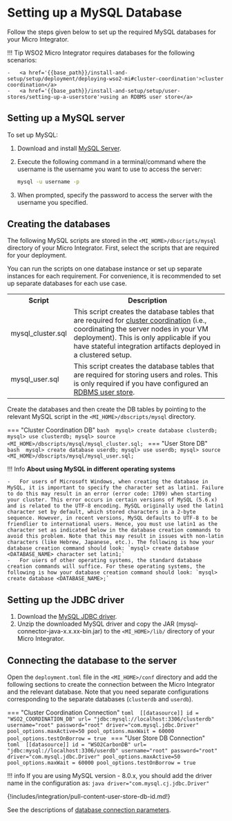 # Setting up a MySQL Database

Follow the steps given below to set up the required MySQL databases for your Micro Integrator.

!!! Tip
	WSO2 Micro Integrator requires databases for the following scenarios: 

	-	<a href='{{base_path}}/install-and-setup/setup/deployment/deploying-wso2-mi#cluster-coordination'>cluster coordination</a>
    -	<a href='{{base_path}}/install-and-setup/setup/user-stores/setting-up-a-userstore'>using an RDBMS user store</a>

## Setting up a MySQL server

To set up MySQL:

1. Download and install [MySQL Server](http://dev.mysql.com/downloads/).
2. Execute the following command in a terminal/command where the username is the username you want to use to access the server:

	 ```bash
	 mysql -u username -p
	 ```

3. When prompted, specify the password to access the server with the username you specified.

## Creating the databases

The following MySQL scripts are stored in the `<MI_HOME>/dbscripts/mysql` directory of your Micro Integrator. First, select the scripts that are required for your deployment.

You can run the scripts on one database instance or set up separate instances for each requirement. For convenience, it is recommended to set up separate databases for each use case.

<table>
	<tr>
		<th>Script</th>
		<th>Description</th>
	</tr>
	<tr>
		<td>mysql_cluster.sql</td>
		<td>This script creates the database tables that are required for <a href='{{base_path}}/install-and-setup/setup/deployment/deploying-wso2-mi/#cluster-coordination'>cluster coordination</a> (i.e., coordinating the server nodes in your VM deployment). This is only applicable if you have stateful integration artifacts deployed in a clustered setup.
		</td>
	</tr>
	<tr>
		<td>mysql_user.sql</td>
		<td>This script creates the database tables that are required for storing users and roles. This is only required if you have configured an <a href='{{base_path}}/install-and-setup/setup/user-stores/setting-up-a-userstore'>RDBMS user store</a>.</td>
	</tr>
</table>

Create the databases and then create the DB tables by pointing to the relevant MySQL script in the `<MI_HOME>/dbscripts/mysql` directory.

=== "Cluster Coordination DB"
    ```bash 
    mysql> create database clusterdb;
    mysql> use clusterdb;
    mysql> source <MI_HOME>/dbscripts/mysql/mysql_cluster.sql;
    ```
=== "User Store DB"      
    ```bash 
    mysql> create database userdb;
    mysql> use userdb;
    mysql> source <MI_HOME>/dbscripts/mysql/mysql_user.sql;
    ```

!!! Info
	**About using MySQL in different operating systems**

	-	For users of Microsoft Windows, when creating the database in MySQL, it is important to specify the character set as latin1. Failure to do this may result in an error (error code: 1709) when starting your cluster. This error occurs in certain versions of MySQL (5.6.x) and is related to the UTF-8 encoding. MySQL originally used the latin1 character set by default, which stored characters in a 2-byte sequence. However, in recent versions, MySQL defaults to UTF-8 to be friendlier to international users. Hence, you must use latin1 as the character set as indicated below in the database creation commands to avoid this problem. Note that this may result in issues with non-latin characters (like Hebrew, Japanese, etc.). The following is how your database creation command should look: `mysql> create database <DATABASE_NAME> character set latin1;`
	-	For users of other operating systems, the standard database creation commands will suffice. For these operating systems, the following is how your database creation command should look: `mysql> create database <DATABASE_NAME>;`

## Setting up the JDBC driver

1. Download the [MySQL JDBC driver](http://dev.mysql.com/downloads/connector/j/).
2. Unzip the downloaded MySQL driver and copy the JAR (mysql-connector-java-x.x.xx-bin.jar) to the `<MI_HOME>/lib/` directory of your Micro Integrator.

## Connecting the database to the server

Open the `deployment.toml` file in the `<MI_HOME>/conf` directory and add the following sections to create the connection between the Micro Integrator and the relevant database. Note that you need separate configurations corresponding to the separate databases (`clusterdb` and `userdb`).

=== "Cluster Coordination Connection"
    ```toml 
    [[datasource]]
    id = "WSO2_COORDINATION_DB"
    url= "jdbc:mysql://localhost:3306/clusterdb"
    username="root"
    password="root"
    driver="com.mysql.jdbc.Driver"
    pool_options.maxActive=50
    pool_options.maxWait = 60000
    pool_options.testOnBorrow = true
    ```
=== "User Store DB Connection"     
    ```toml 
    [[datasource]]
    id = "WSO2CarbonDB"
    url= "jdbc:mysql://localhost:3306/userdb"
    username="root"
    password="root"
    driver="com.mysql.jdbc.Driver"
    pool_options.maxActive=50
    pool_options.maxWait = 60000
    pool_options.testOnBorrow = true
    ```

!!! info
	If you are using MySQL version - 8.0.x, you should add the driver name in the configuration as:
	``` java
	driver="com.mysql.cj.jdbc.Driver"
	```

{!includes/integration/pull-content-user-store-db-id.md!}

See the descriptions of [database connection parameters]({{base_path}}/reference/config-catalog-mi/#database-connection).
